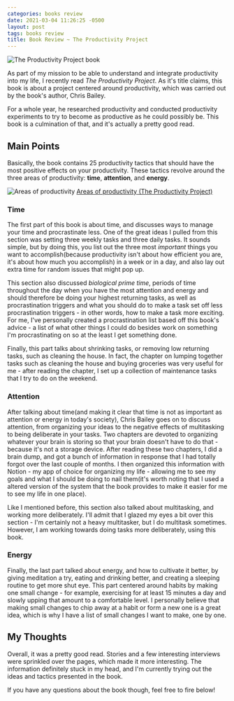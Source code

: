```yaml
---
categories: books review
date: 2021-03-04 11:26:25 -0500
layout: post
tags: books review
title: Book Review ~ The Productivity Project
---
```

![The Productivity Project book](https://alifeofproductivity.com/wp-content/themes/ALOP/images/book-v2.png)

As part of my mission to be able to understand and integrate productivity into my life, I recently read *The Productivity Project*. As it's title claims, this book is about a project centered around productivity, which was carried out by the book's author, Chris Bailey.

For a whole year, he researched productivity and conducted productivity experiments to try to become as productive as he could possibly be. This book is a culmination of that, and it's actually a pretty good read.

## Main Points
Basically, the book contains 25 productivity tactics that should have the most positive effects on your productivity. These tactics revolve around the three areas of productivity: **time**, **attention**, and **energy**.

![Areas of productivity](https://alifeofproductivity.com/wp-content/uploads/2014/04/timeenergyattention.png)
<a class="img-link" href="https://alifeofproductivity.com/100-time-energy-attention-hacks-will-make-productive/">Areas of productivity (The Productivity Project)</a>

### Time
The first part of this book is about time, and discusses ways to manage your time and procrastinate less. One of the great ideas I pulled from this section was setting three weekly tasks and three daily tasks. It sounds simple, but by doing this, you list out the three most *important* things you want to accomplish(because productivity isn't about how efficient you are, it's about how much you accomplish) in a week or in a day, and also lay out extra time for random issues that might pop up.

This section also discussed *biological prime time*, periods of time throughout the day when you have the most attention and energy and should therefore be doing your highest returning tasks, as well as procrastination triggers and what you should do to make a task set off less procrastination triggers - in other words, how to make a task more exciting. For me, I've personally created a procrastination list based off this book's advice - a list of what other things I could do besides work on something I'm procrastinating on so at the least I get something done.

Finally, this part talks about shrinking tasks, or removing low returning tasks, such as cleaning the house. In fact, the chapter on lumping together tasks such as cleaning the house and buying groceries was very useful for me - after reading the chapter, I set up a collection of maintenance tasks that I try to do on the weekend.

### Attention
After talking about time(and making it clear that time is not as important as attention or energy in today's society), Chris Bailey goes on to discuss attention, from organizing your ideas to the negative effects of multitasking to being deliberate in your tasks. Two chapters are devoted to organizing whatever your brain is storing so that your brain doesn't have to do that - because it's not a storage device. After reading these two chapters, I did a brain dump, and got a bunch of information in response that I had totally forgot over the last couple of months. I then organized this information with Notion - my app of choice for organizing my life - allowing me to see my goals and what I should be doing to nail them(it's worth noting that I used a altered version of the system that the book provides to make it easier for me to see my life in one place).

Like I mentioned before, this section also talked about multitasking, and working more deliberately. I'll admit that I glazed my eyes a bit over this section - I'm certainly not a heavy multitasker, but I do multitask sometimes. However, I am working towards doing tasks more deliberately, using this book.

### Energy
Finally, the last part talked about energy, and how to cultivate it better, by giving meditation a try, eating and drinking better, and creating a sleeping routine to get more shut eye. This part centered around habits by making one small change - for example, exercising for at least 15 minutes a day and slowly upping that amount to a comfortable level. I personally believe that making small changes to chip away at a habit or form a new one is a great idea, which is why I have a list of small changes I want to make, one by one.

## My Thoughts
Overall, it was a pretty good read. Stories and a few interesting interviews were sprinkled over the pages, which made it more interesting. The information definitely stuck in my head, and I'm currently trying out the ideas and tactics presented in the book.

If you have any questions about the book though, feel free to fire below!
